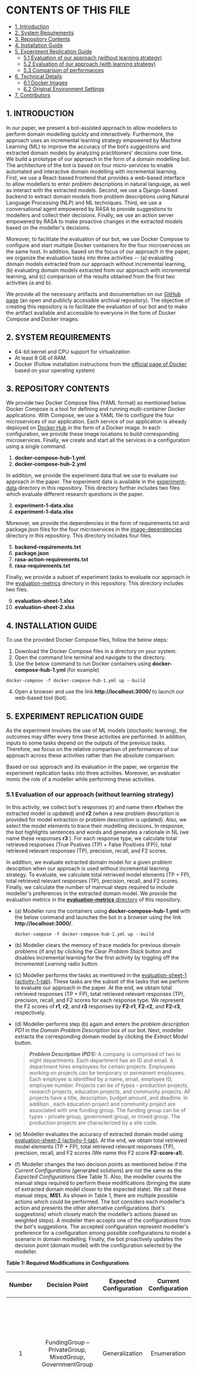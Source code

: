# CONTENTS OF THIS FILE

* [1. Introduction](#introduction)
* [2. System Requirements](#system-requirements)
* [3. Repository Contents](#repo)
* [4. Installation Guide](#installation)
* [5. Experiment Replication Guide](#experiment)
  * [5.1 Evaluation of our approach (without learning strategy)](#activity1)
  * [5.2 Evaluation of our approach (with learning strategy)](#activity2)
  * [5.3 Comparison of performances](#activity3)
* [6. Technical Details](#technical-details)
  * [6.1 Docker Images](#docker-images)
  * [6.2 Original Environment Settings](#environment)
* [7. Contributors](#contributors)


## 1. <a name="introduction"></a>INTRODUCTION

In our paper, we present a bot-assisted approach to allow modellers to perform domain modelling quickly and interactively. Furthermore, the approach uses an incremental learning strategy empowered by Machine Learning (ML) to improve the accuracy of the bot’s suggestions and extracted domain models by analyzing practitioners’ decisions over time. We build a prototype of our approach in the form of a domain modelling bot. The architecture of the bot is based on four micro-services to enable automated and interactive domain modelling with incremental learning. First, we use a React-based frontend that provides a web-based interface to allow modellers to enter problem descriptions in natural language, as well as interact with the extracted models. Second, we use a Django-based backend to extract domain models from problem descriptions using Natural Language Processing (NLP) and ML techniques. Third, we use a conversational agent empowered by RASA to provide suggestions to modellers and collect their decisions. Finally, we use an action server empowered by RASA to make proactive changes in the extracted models based on the modeller's decisions. 

Moreover, to facilitate the evaluation of our bot, we use Docker Compose to configure and start multiple Docker containers for the four microservices on the same host. In addition, based on the focus of our approach in the paper, we organize the evaluation tasks into three activities -- (a) evaluating domain models extracted from our approach without incremental learning, (b) evaluating domain models extracted from our approach with incremental learning, and (c) comparison of the results obtained from the first two activities (a and b). 

We provide all the necessary artifacts and documentation on our [GitHub page](https://github.com/Rijul5/bot-artifact-evaluation-22) (an open and publicly accessible archival repository). The objective of creating this repository is to facilitate the evaluation of our bot and to make the artifact available and accessible to everyone in the form of Docker Compose and Docker images.


## 2. <a name="system-requirements"></a>SYSTEM REQUIREMENTS

* 64-bit kernel and CPU support for virtualization
* At least 8 GB of RAM.
* Docker (Follow installation instructions from the [official page of Docker](https://docs.docker.com/engine/install/) based on your operating system)


## 3. <a name="repo"></a>REPOSITORY CONTENTS

We provide two Docker Compose files (YAML format) as mentioned below. Docker Compose is a tool for defining and running multi-container Docker applications. With Compose, we use a YAML file to configure the four microservices of our application. Each service of our application is already deployed on [Docker Hub](https://hub.docker.com/) in the form of a Docker image. In each configuration, we provide these image locations to build corresponding microservices. Finally, we create and start all the services in a configuration using a single command.  

1. __docker-compose-hub-1.yml__
2. __docker-compose-hub-2.yml__

In addition, we provide the experiment data that we use to evaluate our approach in the paper. The experiment data is available in the [experiment-data]() directory in this repository. This directory further includes two files which evaluate different research questions in the paper.

3. __experiment-1-data.xlsx__
4. __experiment-1-data.xlsx__

Moreover, we provide the dependencies in the form of requirements.txt and package.json files for the four microservices in the [image-dependencies](https://github.com/Rijul5/bot-artifact-evaluation-22/blob/main/image-dependencies/) directory in this repository. This directory includes four files.

5. __backend-requirements.txt__
6. __package.json__
7. __rasa-action-requirements.txt__
8. __rasa-requirements.txt__

Finally, we provide a subset of experiment tasks to evaluate our approach in the [evaluation-metrics](https://github.com/Rijul5/bot-artifact-evaluation-22/blob/main/evaluation-metrics/) directory in this repository. This directory includes two files.

9. __evaluation-sheet-1.xlsx__
10. __evaluation-sheet-2.xlsx__

## 4. <a name="installation"></a>INSTALLATION GUIDE

To use the provided Docker Compose files, follow the below steps:
1. Download the Docker Compose files in a directory on your system.
2. Open the command line terminal and navigate to the directory.
3. Use the below command to run Docker containers using __docker-compose-hub-1.yml__ (for example)

```console
docker-compose -f docker-compose-hub-1.yml up --build
```
4. Open a browser and use the link __http://localhost:3000/__ to launch our web-based tool (bot).



## 5. <a name="experiment"></a>EXPERIMENT REPLICATION GUIDE

 As the experiment involves the use of ML models (stochastic learning), the outcomes may differ every time these activities are performed. In addition, inputs to some tasks depend on the outputs of the previous tasks. Therefore, we focus on the relative comparison of performances of our approach across these activities rather than the absolute comparison. 
 
 Based on our approach and its evaluation in the paper, we organize the experiment replication tasks into three activities. Moreover, an evaluator mimic the role of a modeller while performing these activities. 

### __5.1 <a name="activity1"></a>Evaluation of our approach (without learning strategy)__
In this activity, we collect bot's responses (r) and name them __r1__(when the extracted model is updated) and __r2__ (when a new problem description is provided for model extraction or problem description is updated). Also, we select the model elements to trace their modelling decisions. In response, the bot highlights sentences and words and generates a rationale in NL (we name these responses __r3__ ). For each response type, we calculate total retrieved responses (True Postives (TP) + False Positives (FP)), total retrieved relevant responses (TP), precision, recall, and F2 scores.

In addition, we evaluate extracted domain model for a given problem desciption when our approach is used without incremental learning strategy. To evaluate, we calculate total retrieved model elements (TP + FP), total retrieved relevant responses (TP), precision, recall, and F2 scores. Finally, we calculate the number of mannual steps required to include modeller's preferences in the extracted domain model. We provide the evaluation metrics in the [__evaluation-metrics__ directory](https://github.com/Rijul5/bot-artifact-evaluation-22/blob/main/evaluation-metrics/) of this repository.


  * (a) Modeller runs the containers using __docker-compose-hub-1.yml__ with the below command and launches the bot in a browser using the link __http://localhost:3000/__.

    ```console
    docker-compose -f docker-compose-hub-1.yml up --build
    ```
    
  * (b) Modeller clears the memory of trace models for previous domain problems (if any) by clicking the _Clear Problem Stack_ button and disables incremental learning for the first activity by toggling off the _Incremental Learning_ radio button.


  * (c) Modeller performs the tasks as mentioned in the [evaluation-sheet-1 (activity-1-tab)](https://github.com/Rijul5/bot-artifact-evaluation-22/blob/main/evaluation-metrics/evaluation-sheet-1). These tasks are the subset of the tasks that we perform to evaluate our approach in the paper. At the end, we obtain total retrieved responses (TP + FP), total retrieved relevant responses (TP), precision, recall, and F2 scores for each response type. We represent the F2 scores of __r1__, __r2__, and __r3__ responses by __F2-r1__, __F2-r2__, and __F2-r3__, respectively.
    
  * (d) Modeller performs step (b) again and enters the _problem description PD1_ in the _Domain Problem Description_ box of our bot. Next, modeller extracts the corresponding domain model by clicking the _Extract Model_ button.


    > **_Problem Description (PD1):_**  A company is comprised of two to eight departments. Each department has an ID and email. A department hires employees for certain projects. Employees working on projects can be temporary or permanent employees. Each employee is identified by a name, email, employee ID, employee number. Projects can be of types - production projects, research projects, education projects, and community projects. All projects have a title, description, budget amount, and deadline. In addition , each education project and community project are associated with one funding group. The funding group can be of types - private group, government group, or mixed group. The production projects are characterized by a site code.

  *  (e) Modeller evaluates the accuracy of extracted domain model using [evaluation-sheet-2 (activity-1-tab)](https://github.com/Rijul5/bot-artifact-evaluation-22/blob/main/evaluation-metrics/evaluation-sheet-2). At the end, we obtain total retrieved model elements (TP + FP), total retrieved relevant responses (TP), precision, recall, and F2 scores (We name this F2 score __F2-score-a1__).

  * (f) Modeller changes the two decision points as mentioned below if the _Current Configurations_ (generated solutions) are not the same as the _Expected Configurations_ (See Table 1). Also, the modeller counts the manual steps required to perform these modifications (bringing the state of extracted domain model closer to the expected state). We call these manual steps, __MS1__. As shown in Table 1, there are multiple possible actions which could be performed. The bot considers each modeller's action and presents the other alternative configurations (bot's suggestions) which closely match the modeller’s actions (based on weighted steps). A modeller then accepts one of the configurations from the bot's suggestions. The accepted configuration represent modeller's preference for a configuration among possible configurations to model a scenario in domain modelling. Finally, the bot proactively updates the decision point (domain model) with the configuration selected by the modeller. 

  
  **Table 1: Required Modifications in Configurations**


| Number 	|                      Decision Point                      	| Expected Configuration 	| Current Configuration 	|                                                                                                        Possible Actions (in Extracted Domain Model)                                                                                                        	|
|:------:	|:--------------------------------------------------------:	|:----------------------:	|:---------------------:	|:----------------------------------------------------------------------------------------------------------------------------------------------------------------------------------------------------------------------------------------------------------:	|
|    1   	| FundingGroup – PrivateGroup, MixedGroup, GovernmentGroup 	|     Generalization     	|      Enumeration      	| (a) Bring PrivateGroup, MixedGroup, or GovernmentGroup outside of the Enumeration Class "FundingGroupType", (b) Delete Enumeration Class "FundingGroupType" or the attribute "type: FundingGroupType", or (c) create a new class such as "GovernmentGroup" 	|
|    2   	| Employee – TemporaryEmployee, PermanentEmployee          	|       Player-Role      	|      Enumeration      	| (a) Bring TemporaryEmployee or PermanentEmployee outside of the Enumeration Class "EmployeeType", (b) Delete Enumeration Class "EmployeeType" or the attribute "type: EmployeeType", or (c) create a new class such as "TemporaryEmployee"                 	|
|    3   	| Employee – TemporaryEmployee, PermanentEmployee          	|       Player-Role      	|      Sub-Classes      	| (a) Delete the superclass "Employee"                                                                                                                                                                                                                       	|
  * (g) Modeller clicks _Save for Training_ button so that the bot can collect the bot-modeller interactions data and re-train the incremental ML learning model online. 
    
   > **_Note:_**  If the modeller now again extracts the domain model for _problem description PD1_ after refreshing the page in the browser and clearing the memory of trace models for previous domain problems (if any) by clicking the _Clear Problem Stack_ button, then the extracted domain model should already have some or all the configurations same as _Expected Configuration_. This is due to the incremental learning performed by the bot online. 

### __5.2 <a name="activity2"></a>Evaluation of our approach (with learning strategy)__

The second activity evaluates the accuracy of extracted domain model for a given problem desciption and calculates the number of mannual steps required to include modeller's preferences when our approach is used with incremental learning strategy.

As it is time-consuming and labor-intensive to re-train and package the new version of models obtained from _Activity 1_, we create __docker-compose-hub-2.yml__ file that builds and starts the containers which are associated with the trained version of models that we obtain from _Activity 1_ in real-time. A modeller performs the below steps for _Activity 2_.

  * (a) Modller runs the containers using __docker-compose-hub-2.yml__ with the below command and launches the bot in a browser using the link __http://localhost:3000/__.  

    ```console
    docker-compose -f docker-compose-hub-2.yml up --build
    ```
    
  * (b) Modeller clears the memory of trace models for previous domain problems (if any) by clicking the _Clear Problem Stack_ button and enables incremental learning for this activity by toggling on the _Incremental Learning_ radio button.

  * (c) Modeller again provides the problem description (PD1) in the _Domain Problem Description_ box of our bot and extracts the corresponding domain model by clicking the _Extract Model_ button.

  * (d) Modeller evaluates the accuracy of extracted domain model using [evaluation-sheet-2 (activity-2-tab)](https://github.com/Rijul5/bot-artifact-evaluation-22/blob/main/evaluation-metrics/evaluation-sheet-2). At the end, we obtain total retrieved model elements (TP + FP), total retrieved relevant responses (TP), precision, recall, and F2 scores (We name this F2 score __F2-score-a2__). 

  * (e) As shown in Table 1, the modeller changes the two decision points if the _Current Configurations_ (generated solutions) are not the same as the _Expected Configurations_. Also, the modeller counts the manual steps required to perform these modifications (bringing the state of extracted domain model closer to the expected state). We call these manual steps, __MS2__. As shown in Table 1, there are multiple possible actions which could be performed. The bot considers each modeller's action and presents the other alternative configurations (bot's suggestions) which closely match the modeller’s actions (based on weighted steps). A modeller then accepts one of the configurations from the bot's suggestions. The accepted configuration represents modeller's preference for a configuration among possible configurations to model a scenario in domain modelling. Finally, the bot proactively updates the whole decision point (domain model) with the configuration selected by the modeller. 


### __5.3 <a name="activity3"></a>Comparison of performances__
Finally, the third activity analyzes the results of first and second activities. With this analysis, we gain insights into three aspects -- (a) effectiveness of bot's repsonses during evolution in domain modelling, (b) effectiveness of learning strategy, and (c) improvement in the accuracy of extracted domain models with our approach and learning strategy. 

* (a) We analyze the F2 scores of responses from the first activity. _The expected outcome : __F2-r1__, __F2-r2__, and __F2-r3__ (in percentage) > 85%._

* (b) We compare the accuracy of extracted domain models obtained from first and second activities. As we use different weights of underlying models (version in _Activity 1_ and version in _Activity 2_), there should be some differences in their F2 scores. _The expected outcome: __F2-score-a1__ < __F2-score-a2__._

* (c) We compare __MS1__ and __MS2__ from first and second activities. The first activity uses our approach without learning strategy. In contrast, the second activity uses our approach with learning strategy. This learning strategy enables the bot to learn modeller's preferences and present configurations based on modeller's preferences.  _The expected outcome: __MS1__ > __MS2__._


## 6. <a name="technical-details"></a>TECHNICAL DETAILS
The architecture of the bot is based on four micro-services to enable automated and interactive domain modelling with incremental learning. We build a separate Docker image for each service. These images are further used by the two Docker Compose files. In this section, we provide more technical details about these Docker images. Also, we provide system/environment settings where our approach was successfully evaluated.

### __6.1 <a name="docker-images"></a>Docker Images__
We now provide details about the libraries/frameworks used and their respective versions for each Docker image.

| Microservice       | Image Name | Image Location| Base Image | Underlying Libraries/Frameworks (with version details) | 
| ------------       | ----------- |----------- |----------- |----------- |
| Frontend           | frontend-test | [rijulsaini/frontend-test](https://hub.docker.com/repository/docker/rijulsaini/frontend-test) | node:14.17.5-alpine | [package.json](https://github.com/Rijul5/bot-artifact-evaluation-22/blob/main/image-dependencies/package.json)|
| Backend            | backend-test  | [rijulsaini/backend-test](https://hub.docker.com/repository/docker/rijulsaini/backend-test) | python:3.8-slim-buster | [backend-requirements.txt](https://github.com/Rijul5/bot-artifact-evaluation-22/blob/main/image-dependencies/backend-requirements.txt) |
| RASA               | rasa-test     | [rijulsaini/rasa-test](https://hub.docker.com/repository/docker/rijulsaini/rasa-test) | rasa/rasa:3.1.0 | [rasa-requirements.txt](https://github.com/Rijul5/bot-artifact-evaluation-22/blob/main/image-dependencies/rasa-requirements.txt)  | 
| RASA Action Server | rasa-action-test | [rijulsaini/rasa-action-test](https://hub.docker.com/repository/docker/rijulsaini/rasa-action-test) | rasa/rasa-sdk:3.1.1 | [rasa-action-requirements.txt](https://github.com/Rijul5/bot-artifact-evaluation-22/blob/main/image-dependencies/rasa-action-requirements.txt) |

### __6.2 <a name="environment"></a>Original Environment Settings__

| Category    | Specification |
| ----------- | ----------- |
| Machine      | ThinkPad T470 laptop       |
| Operating System   | Ubuntu (20.04.2 LTS)  |
| RAM      | 20Gb       |
| Processor   | Intel i7 processor 2.70GHz   |


## 7. <a name="contributors"></a>CONTRIBUTORS
-----------

 * __[Rijul Saini](http://www.ece.mcgill.ca/~rsaini6/)__ _rijul.saini@mail.mcgill.ca_
 * __[Professor Gunter Mussbacher](http://www.ece.mcgill.ca/~gmussb1/)__ - _gunter.mussbacher@mcgill.ca_
 * __[Professor Jin L.C. Guo](https://www.cs.mcgill.ca/~jguo/)__ - _jin.guo@mcgill.ca_
 * __[Professor Joerg Kienzle](https://www.cs.mcgill.ca/~joerg/Home/Jorgs_Home.html)__ - _joerg.kienzle@mcgill.ca_
